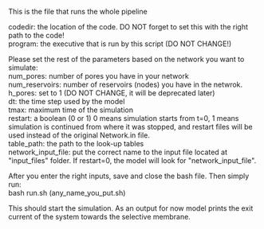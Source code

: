 This is the file that runs the whole pipeline<br/>

codedir: the location of the code. DO NOT forget to set this with the right path to the code!<br/>
program: the executive that is run by this script (DO NOT CHANGE!)<br/>

Please set the rest of the parameters based on the network you want to simulate:<br/>
num_pores: number of pores you have in your network<br/>
num_reservoirs: number of reservoirs (nodes) you have in the netwrok.<br/>
h_pores: set to 1 (DO NOT CHANGE, it will be deprecated later)<br/>
dt: the time step used by the model<br/>
tmax: maximum time of the simulation <br/>
restart: a boolean (0 or 1) 0 means simulation starts from t=0, 1 means simulation is continued from where it was stopped,
and restart files will be used instead of the original Network.in file.<br/>
table_path: the path to the look-up tables<br/>
network_input_file: put the correct name to the input file located at "input_files" folder. If restart=0, the model will look for "network_input_file".<br/>


After you enter the right inputs, save and close the bash file. Then simply run:<br/>
bash run.sh (any_name_you_put.sh)<br/>

This should start the simulation. As an output for now model prints the exit current of the system towards the selective membrane.<br/>
